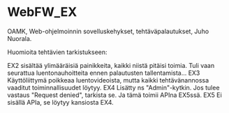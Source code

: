 # WebFW_EX
OAMK, Web-ohjelmoinnin sovelluskehykset, tehtäväpalautukset, Juho Nuorala.

Huomioita tehtävien tarkistukseen:

EX2 sisältää ylimääräisiä painikkeita, kaikki niistä pitäisi toimia. Tuli vaan seurattua luentonauhoitteita ennen palautusten tallentamista...
EX3 Käyttöliittymä poikkeaa luentovideoista, mutta kaikki tehtävänannossa vaaditut toiminnallisuudet löytyy.
EX4 Lisätty ns "Admin"-kytkin. Jos tulee vastaus "Request denied", tarkista se. Ja tämä toimii APIna EX5ssä.
EX5 Ei sisällä APIa, se löytyy kansiosta EX4.
